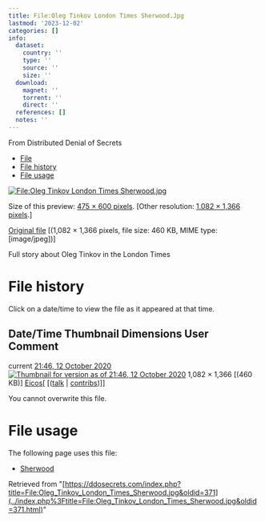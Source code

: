 ```yaml
---
title: File:Oleg Tinkov London Times Sherwood.Jpg
lastmod: '2023-12-02'
categories: []
info:
  dataset:
    country: ''
    type: ''
    source: ''
    size: ''
  download:
    magnet: ''
    torrent: ''
    direct: ''
  references: []
  notes: ''
---
```




From Distributed Denial of Secrets

- [File](./File:Oleg_Tinkov_London_Times_Sherwood.jpg.html#file)
- [File
history](./File:Oleg_Tinkov_London_Times_Sherwood.jpg.html#filehistory)
- [File
usage](./File:Oleg_Tinkov_London_Times_Sherwood.jpg.html#filelinks)

[![File:Oleg Tinkov London Times
Sherwood.jpg](../images/thumb/1/1d/Oleg_Tinkov_London_Times_Sherwood.jpg/475px-Oleg_Tinkov_London_Times_Sherwood.jpg%3F20201012214655)](../images/1/1d/Oleg_Tinkov_London_Times_Sherwood.jpg)

Size of this preview: [475 × 600
pixels](../images/thumb/1/1d/Oleg_Tinkov_London_Times_Sherwood.jpg/475px-Oleg_Tinkov_London_Times_Sherwood.jpg).
[Other resolution: [1,082 × 1,366
pixels](../images/1/1d/Oleg_Tinkov_London_Times_Sherwood.jpg).]

[Original
file](../images/1/1d/Oleg_Tinkov_London_Times_Sherwood.jpg "Oleg Tinkov London Times Sherwood.jpg")
‎[(1,082 × 1,366 pixels, file size: 460 KB, MIME type:
[image/jpeg])]

Full story about Oleg Tinkov in the London Times

# File history

Click on a date/time to view the file as it appeared at that time.

Date/Time Thumbnail Dimensions User Comment
---
current [21:46, 12 October 2020](../images/1/1d/Oleg_Tinkov_London_Times_Sherwood.jpg) [![Thumbnail for version as of 21:46, 12 October 2020](../images/thumb/1/1d/Oleg_Tinkov_London_Times_Sherwood.jpg/95px-Oleg_Tinkov_London_Times_Sherwood.jpg%3F20201012214655)](../images/1/1d/Oleg_Tinkov_London_Times_Sherwood.jpg) 1,082 × 1,366 [(460 KB)] [Eicos](./User:Eicos.html "User:Eicos")[ [([talk](../index.php%3Ftitle=User_talk:Eicos&action=edit&redlink=1.html "User talk:Eicos (page does not exist)") | [contribs](./Special:Contributions/Eicos.html "Special:Contributions/Eicos"))]]

You cannot overwrite this file.

# File usage

The following page uses this file:

- [Sherwood](Sherwood.html "Sherwood")

Retrieved from
"[https://ddosecrets.com/index.php?title=File:Oleg_Tinkov_London_Times_Sherwood.jpg&oldid=371](../index.php%3Ftitle=File:Oleg_Tinkov_London_Times_Sherwood.jpg&oldid=371.html)"

